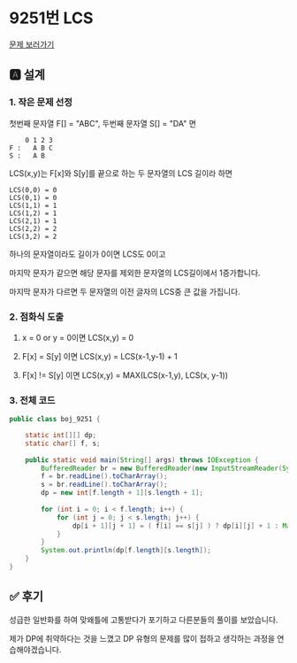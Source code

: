 # 9251번 LCS
[문제 보러가기](https://www.acmicpc.net/problem/9251)

## 🅰 설계

### 1. 작은 문제 선정
첫번째 문자열 F[] = "ABC", 두번째 문자열 S[] = "DA" 면
```
    0 1 2 3
F :   A B C
S :   A B 
```
LCS(x,y)는 F[x]와 S[y]를 끝으로 하는 두 문자열의 LCS 길이라 하면
 ```
LCS(0,0) = 0  
LCS(0,1) = 0
LCS(1,1) = 1
LCS(1,2) = 1 
LCS(2,1) = 1
LCS(2,2) = 2
LCS(3,2) = 2  
```
하나의 문자열이라도 길이가 0이면 LCS도 0이고

마지막 문자가 같으면 해당 문자를 제외한 문자열의 LCS길이에서 1증가합니다.

마지막 문자가 다르면 두 문자열의 이전 글자의 LCS중 큰 값을 가집니다.
### 2. 점화식 도출
1. x = 0 or y = 0이면 LCS(x,y) = 0

2. F[x] = S[y] 이면 LCS(x,y) = LCS(x-1,y-1) + 1

3. F[x] != S[y] 이면 LCS(x,y) = MAX(LCS(x-1,y), LCS(x, y-1)) 

### 3. 전체 코드
```java
public class boj_9251 {

	static int[][] dp;
	static char[] f, s;
	
	public static void main(String[] args) throws IOException {
		BufferedReader br = new BufferedReader(new InputStreamReader(System.in));
		f = br.readLine().toCharArray();
		s = br.readLine().toCharArray();
		dp = new int[f.length + 1][s.length + 1];
		
		for (int i = 0; i < f.length; i++) {
			for (int j = 0; j < s.length; j++) {
				dp[i + 1][j + 1] = ( f[i] == s[j] ) ? dp[i][j] + 1 : Math.max(dp[i+1][j], dp[i][j+1]) ;
			}
		}
		System.out.println(dp[f.length][s.length]);	
	}
}
```
## ✅ 후기
성급한 일반화를 하여 맞왜틀에 고통받다가 포기하고 다른분들의 풀이를 보았습니다.

제가 DP에 취약하다는 것을 느꼈고 DP 유형의 문제를 많이 접하고 생각하는 과정을 연습해야겠습니다.

